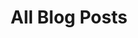 ---
layout: post-index
permalink: /archive/
title: All Blog Posts
tagline: A List of Posts
tags: [blog, graphic design]
---